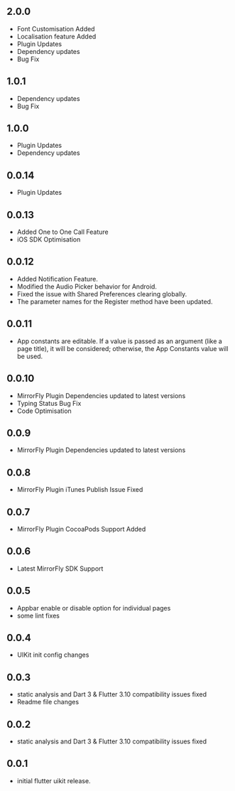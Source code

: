## 2.0.0
* Font Customisation Added
* Localisation feature Added
* Plugin Updates
* Dependency updates
* Bug Fix

## 1.0.1
* Dependency updates
* Bug Fix

## 1.0.0
* Plugin Updates
* Dependency updates

## 0.0.14
* Plugin Updates

## 0.0.13
* Added One to One Call Feature
* iOS SDK Optimisation

## 0.0.12
* Added Notification Feature.
* Modified the Audio Picker behavior for Android.
* Fixed the issue with Shared Preferences clearing globally.
* The parameter names for the Register method have been updated.

## 0.0.11
* App constants are editable. If a value is passed as an argument (like a page title), it will be considered; otherwise, the App Constants value will be used.

## 0.0.10
* MirrorFly Plugin Dependencies updated to latest versions
* Typing Status Bug Fix
* Code Optimisation

## 0.0.9
* MirrorFly Plugin Dependencies updated to latest versions

## 0.0.8
* MirrorFly Plugin iTunes Publish Issue Fixed

## 0.0.7
* MirrorFly Plugin CocoaPods Support Added

## 0.0.6
* Latest MirrorFly SDK Support

## 0.0.5

* Appbar enable or disable option for individual pages
* some lint fixes
## 0.0.4

* UIKit init config changes

## 0.0.3

* static analysis and Dart 3 & Flutter 3.10 compatibility issues fixed
* Readme file changes

## 0.0.2

* static analysis and Dart 3 & Flutter 3.10 compatibility issues fixed
## 0.0.1

* initial flutter uikit release.